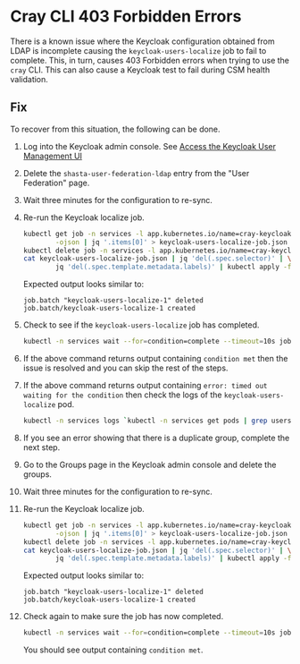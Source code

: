 # Cray CLI 403 Forbidden Errors

There is a known issue where the Keycloak configuration obtained from LDAP is incomplete causing the `keycloak-users-localize` job to fail to complete.
This, in turn, causes 403 Forbidden errors when trying to use the `cray` CLI.
This can also cause a Keycloak test to fail during CSM health validation.

## Fix

To recover from this situation, the following can be done.

1. Log into the Keycloak admin console. See [Access the Keycloak User Management UI](../../operations/security_and_authentication/Access_the_Keycloak_User_Management_UI.md)
1. Delete the `shasta-user-federation-ldap` entry from the "User Federation" page.
1. Wait three minutes for the configuration to re-sync.
1. Re-run the Keycloak localize job.

   ```bash
   kubectl get job -n services -l app.kubernetes.io/name=cray-keycloak-users-localize \
           -ojson | jq '.items[0]' > keycloak-users-localize-job.json
   kubectl delete job -n services -l app.kubernetes.io/name=cray-keycloak-users-localize
   cat keycloak-users-localize-job.json | jq 'del(.spec.selector)' | \
           jq 'del(.spec.template.metadata.labels)' | kubectl apply -f -
   ```

   Expected output looks similar to:

   ```text
   job.batch "keycloak-users-localize-1" deleted
   job.batch/keycloak-users-localize-1 created
   ```

1. Check to see if the `keycloak-users-localize` job has completed.

   ```bash
   kubectl -n services wait --for=condition=complete --timeout=10s job/`kubectl -n services get jobs | grep users-localize | awk '{print $1}'`
   ```

1. If the above command returns output containing `condition met` then the issue is resolved and you can skip the rest of the steps.
1. If the above command returns output containing `error: timed out waiting for the condition` then check the logs of the `keycloak-users-localize` pod.

   ```bash
   kubectl -n services logs `kubectl -n services get pods | grep users-localize | awk '{print $1}'` keycloak-localize
   ```

1. If you see an error showing that there is a duplicate group, complete the next step.
1. Go to the Groups page in the Keycloak admin console and delete the groups.
1. Wait three minutes for the configuration to re-sync.
1. Re-run the Keycloak localize job.

   ```bash
   kubectl get job -n services -l app.kubernetes.io/name=cray-keycloak-users-localize \
           -ojson | jq '.items[0]' > keycloak-users-localize-job.json
   kubectl delete job -n services -l app.kubernetes.io/name=cray-keycloak-users-localize
   cat keycloak-users-localize-job.json | jq 'del(.spec.selector)' | \
           jq 'del(.spec.template.metadata.labels)' | kubectl apply -f -
   ```

   Expected output looks similar to:

   ```text
   job.batch "keycloak-users-localize-1" deleted
   job.batch/keycloak-users-localize-1 created
   ```

1. Check again to make sure the job has now completed.

   ```bash
   kubectl -n services wait --for=condition=complete --timeout=10s job/`kubectl -n services get jobs | grep users-localize | awk '{print $1}'`
   ```

   You should see output containing `condition met`.
